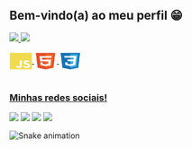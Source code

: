 ## Bem-vindo(a) ao meu perfil 😁

 <div>
  <a href="https://github.com/juliondo
">
  <img height="180em" src="https://github-readme-stats.vercel.app/api?username=juliondo&show_icons=true&theme=dark&include_all_commits=true&count_private=true"/>
  <img height="180em" src="https://github-readme-stats.vercel.app/api/top-langs/?username=juliondo&layout=compact&langs_count=6&theme=dark"/>
  
</div>
<div style="display: inline_block"><br>
  <img align="center" alt="Js" height="30" width="40" src="https://raw.githubusercontent.com/devicons/devicon/master/icons/javascript/javascript-plain.svg">
  <img align="center" alt="HTML" height="30" width="40" src="https://raw.githubusercontent.com/devicons/devicon/master/icons/html5/html5-original.svg">
  <img align="center" alt="CSS" height="30" width="40" src="https://raw.githubusercontent.com/devicons/devicon/master/icons/css3/css3-original.svg">
</div>
 
 <br>
 
  ### Minhas redes sociais!
 
<div> 
  
  <a href="https://www.instagram.com/julio_ndo/" target="_blank"><img src="https://img.shields.io/badge/-Instagram-%23E4405F?style=for-the-badge&logo=instagram&logoColor=white" target="_blank"></a>
  <a href="https://discord.gg/VJYSrYDF" target="_blank"><img src="https://img.shields.io/badge/Discord-7289DA?style=for-the-badge&logo=discord&logoColor=white" target="_blank"></a> 
  <a href = "mailto:juliocaesaroliveira20@gmail.com"><img src="https://img.shields.io/badge/-Gmail-dodgerblue?style=for-the-badge&logo=gmail&logoColor=white" target="_blank"></a>
  <a href="https://www.linkedin.com/in/julio-cesar1" target="_blank"><img src="https://img.shields.io/badge/-LinkedIn-%230077B5?style=for-the-badge&logo=linkedin&logoColor=white" target="_blank"></a> 
 
  ![Snake animation](https://github.com/juliondo/juliondo/blob/output/github-contribution-grid-snake.svg)

</div>
